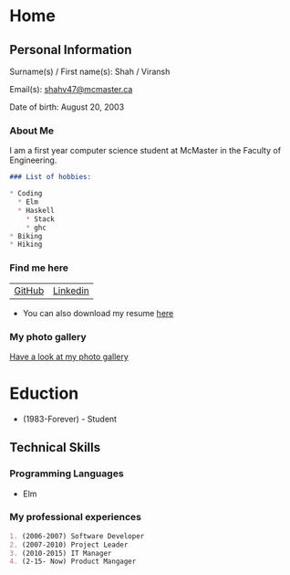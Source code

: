 # Home

<script src="https://kit.fontawesome.com/6d173168d3.js" crossorigin="anonymous"></script>

## Personal Information
Surname(s) / First name(s): Shah / Viransh

Email(s): [shahv47@mcmaster.ca](mailto:shahv47@mcmaster.ca)

Date of birth: August 20, 2003

### About Me

I am a first year computer science student at McMaster in the Faculty of Engineering.



```markdown
### List of hobbies:

* Coding
  * Elm
  * Haskell
    * Stack
    * ghc
* Biking
* Hiking
```

### Find me here

<table>
    <tr>
        <td>
            <a href="https://github.com/shahviransh" target="blank"><i class="fab fa-github fa-lg"></i> GitHub</a>
        </td>
        <td>
            <a href="https://linkedin.com/viransh-shah" target="blank"><i class="fab fa-linkedin fa-lg"></i> Linkedin</a>
        </td>
    </tr>
</table>

* <i class="fas fa-file fa-lg"></i> You can also download my resume [here](cv.pdf)

### My photo gallery

[Have a look at my photo gallery](/photo.md)

# Eduction

* (1983-Forever) - Student 

## Technical Skills

### Programming Languages

* Elm

### My professional experiences

```markdown
1. (2006-2007) Software Developer
2. (2007-2010) Project Leader
3. (2010-2015) IT Manager
4. (2-15- Now) Product Mangager
```
